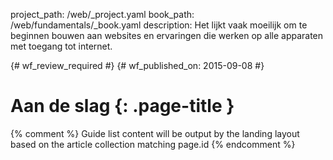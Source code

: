 project_path: /web/_project.yaml
book_path: /web/fundamentals/_book.yaml
description: Het lijkt vaak moeilijk om te beginnen bouwen aan websites en ervaringen die werken op alle apparaten met toegang tot internet.

{# wf_review_required #}
{# wf_published_on: 2015-09-08 #}

# Aan de slag {: .page-title }




{% comment %}
Guide list content will be output by the landing layout based on the article collection matching page.id
{% endcomment %}

